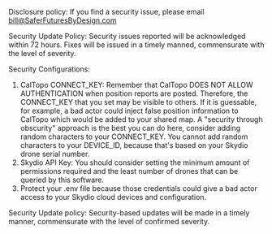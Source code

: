 Disclosure policy: If you find a security issue, please email bill@SaferFuturesByDesign.com

Security Update Policy: Security issues reported will be acknowledged within 72 hours. Fixes will be issued in a timely manned, commensurate with the level of severity.

Security Configurations: 
1. CalTopo CONNECT_KEY: Remember that CalTopo DOES NOT ALLOW AUTHENTICATION when position reports are posted. Therefore, the CONNECT_KEY that you set may be visible to others. If it is guessable, for example, a bad actor could inject false position information to CalTopo which would be added to your shared map. A "security through obscurity" approach is the best you can do here, consider adding random characters to your CONNECT_KEY. You cannot add random characters to your DEVICE_ID, because that's based on your Skydio drone serial number.
2. Skydio API Key: You should consider setting the minimum amount of permissions required and the least number of drones that can be queried by this software.
3. Protect your .env file because those credentials could give a bad actor access to your Skydio cloud devices and configuration.

Security Update policy: Security-based updates will be made in a timely manner, commensurate with the level of confirmed severity.

